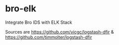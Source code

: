 # bro-elk
Integrate Bro IDS with ELK Stack

Sources are https://github.com/vicgc/logstash-dfir & https://github.com/timmolter/logstash-dfir

